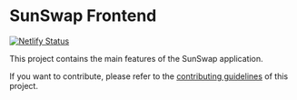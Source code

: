 # SunSwap Frontend

[![Netlify Status](https://api.netlify.com/api/v1/badges/6464acd7-f3b4-41de-b189-97e4b2c00985/deploy-status)](https://app.netlify.com/sites/salt-frontend-farms/deploys)

This project contains the main features of the SunSwap application.

If you want to contribute, please refer to the [contributing guidelines](./CONTRIBUTING.md) of this project.
